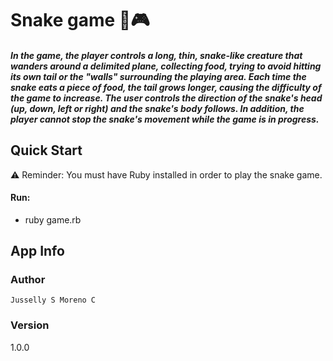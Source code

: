 # Snake game 🐍🎮

##### In the game, the player controls a long, thin, snake-like creature that wanders around a delimited plane, collecting food, trying to avoid hitting its own tail or the "walls" surrounding the playing area. Each time the snake eats a piece of food, the tail grows longer, causing the difficulty of the game to increase. The user controls the direction of the snake's head (up, down, left or right) and the snake's body follows. In addition, the player cannot stop the snake's movement while the game is in progress.

## Quick Start

⚠ Reminder: You must have Ruby installed in order to play the snake game.

#### Run:
- ruby game.rb 

## App Info

### Author

```Jusselly S Moreno C```

### Version

1.0.0
